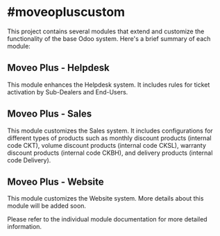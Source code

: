 # #moveopluscustom

This project contains several modules that extend and customize the functionality of the base Odoo system. Here's a brief summary of each module:

## Moveo Plus - Helpdesk

This module enhances the Helpdesk system. It includes rules for ticket activation by Sub-Dealers and End-Users.

## Moveo Plus - Sales

This module customizes the Sales system. It includes configurations for different types of products such as monthly discount products (internal code CKT), volume discount products (internal code CKSL), warranty discount products (internal code CKBH), and delivery products (internal code Delivery).

## Moveo Plus - Website

This module customizes the Website system. More details about this module will be added soon.

Please refer to the individual module documentation for more detailed information.